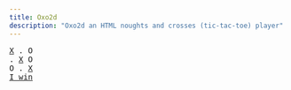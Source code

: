 ```yaml
---
title: Oxo2d 
description: "Oxo2d an HTML noughts and crosses (tic-tac-toe) player"
---
```


<pre class="oxo2d">
<u>X</u> . O
. <u>X</u> O
O . <u>X</u>
<a href="../">I win</a>
</pre>
